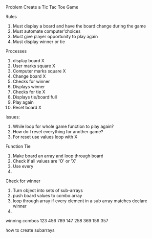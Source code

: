 Problem Create a Tic Tac Toe Game

Rules
1. Must display a board and have the board change during the game
2. Must automate computer'choices
3. Must give player opportunity to play again
4. Must display winner or tie

Processes
1. display board X
2. User marks square X
3. Computer marks square X
4. Change board X
4. Checks for winner
5. Displays winner
6. Checks for tie X
6. Displays tie/board full 
7. Play again
8. Reset board X


Issues:
1. While loop for whole game function to play again?
2. How do I reset everything for another game?
3. For reset use values loop with X


Function Tie
1. Make board an array and loop through board
2. Check if all values are 'O' or 'X'
3. Use every
4. 

Check for winner
1. Turn object into sets of sub-arrays
2. push board values to combo array
3. loop through array if every element in a sub array matches declare winner
3. 
winning combos
123
456
789
147
258
369
159
357

how to create subarrays

